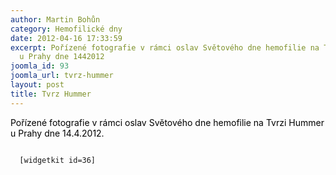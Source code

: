 ```yaml
---
author: Martin Bohůn
category: Hemofilické dny
date: 2012-04-16 17:33:59
excerpt: Pořízené fotografie v rámci oslav Světového dne hemofilie na Tvrzi Hummer
  u Prahy dne 1442012
joomla_id: 93
joomla_url: tvrz-hummer
layout: post
title: Tvrz Hummer
---
```


<p>
 <span style="color: #000000;">
  Pořízené fotografie v rámci oslav Světového dne hemofilie na Tvrzi Hummer u Prahy dne 14.4.2012.
 </span>
</p>
<p>
 <code>
  [widgetkit id=36]
 </code>
</p>